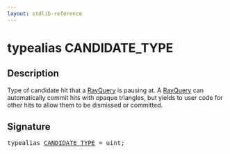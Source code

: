 ```yaml
---
layout: stdlib-reference
---
```


# typealias CANDIDATE\_TYPE

## Description

Type of candidate hit that a <span class='code'><a href="../types/rayquery-03/index" class="code_type">RayQuery</a></span> is pausing at.
A <span class='code'><a href="../types/rayquery-03/index" class="code_type">RayQuery</a></span> can automatically commit hits with opaque triangles,
but yields to user code for other hits to allow them to be
dismissed or committed.


## Signature

<pre>
<span class='code_keyword'>typealias</span> <a href="candidate_type-012345678abcd" class="code_type">CANDIDATE_TYPE</a> = <span class="code_keyword">uint</span>;
</pre>

